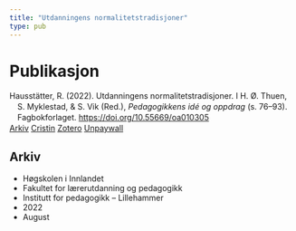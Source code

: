 ```yaml
---
title: "Utdanningens normalitetstradisjoner"
type: pub
---
```

<h1>Publikasjon</h1>
<article id="csl-bib-container-RGMTSB4S" class="csl-bib-container">
  <div class="csl-bib-body" style="line-height: 1.35; padding-left: 1em; text-indent:-1em;">
  <div class="csl-entry">Hausst&#xE4;tter, R. (2022). Utdanningens normalitetstradisjoner. I H. &#xD8;. Thuen, S. Myklestad, &amp; S. Vik (Red.), <i>Pedagogikkens id&#xE9; og oppdrag</i> (s. 76&#x2013;93). Fagbokforlaget. <a href="https://doi.org/10.55669/oa010305">https://doi.org/10.55669/oa010305</a></div>
</div>
  <div class="csl-bib-buttons">
    <a href="#taxonomy-article-RGMTSB4S" class="csl-bib-button">Arkiv</a>
    <a href="https://app.cristin.no/results/show.jsf?id=2041071" alt="Cristin URL" class="csl-bib-button">Cristin</a>
    <a href="http://zotero.org/groups/5022929/items/RGMTSB4S" alt="Zotero URL" class="csl-bib-button">Zotero</a>
    <a href="https://oa.fagbokforlaget.no/index.php/vboa/catalog/download/20/28/280" class="csl-bib-button">Unpaywall</a>
  </div>
  <div id="csl-bib-meta-container-RGMTSB4S"></div>
</article>
<div id="csl-bib-meta-RGMTSB4S" class="csl-bib-meta">
  <article id="taxonomy-article-RGMTSB4S" class="taxonomy-article">
    <h1>Arkiv</h1>
    <ul>
      <li>Høgskolen i Innlandet</li>
      <li>Fakultet for lærerutdanning og pedagogikk</li>
      <li>Institutt for pedagogikk – Lillehammer</li>
      <li>2022</li>
      <li>August</li>
    </ul>
  </article>
</div>
